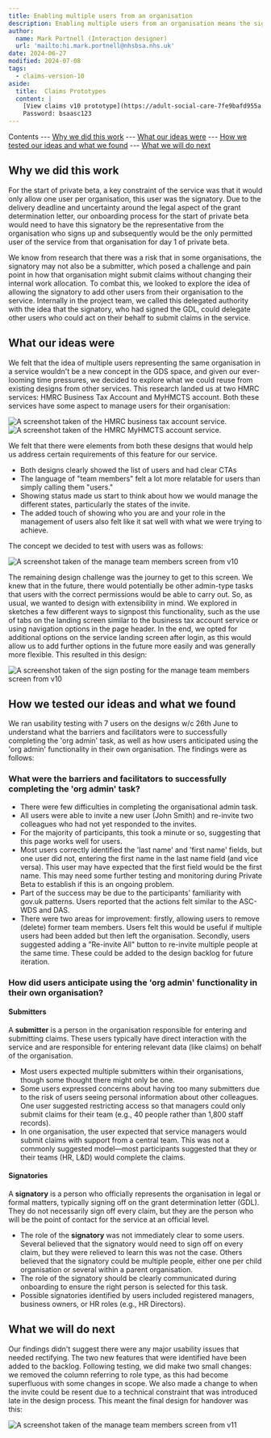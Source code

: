 ```yaml
---
title: Enabling multiple users from an organisation
description: Enabling multiple users from an organisation means the signatory doesn't have to be the only submitter.  
author:
  name: Mark Portnell (Interaction designer)
  url: 'mailto:hi.mark.portnell@nhsbsa.nhs.uk'
date: 2024-06-27
modified: 2024-07-08
tags:
  - claims-version-10
aside:
  title:  Claims Prototypes
  content: |
    [View claims v10 prototype](https://adult-social-care-7fe9bafd955a.herokuapp.com/claims/prototypes/design/v10/) 
    Password: bsaasc123
---
```


Contents
--- [Why we did this work](#why-we-did-this-work)
--- [What our ideas were](#what-our-ideas-were)
--- [How we tested our ideas and what we found](#how-we-tested-our-ideas-and-what-we-found)
--- [What we will do next](#what-we-will-do-next)

## Why we did this work

For the start of private beta, a key constraint of the service was that it would only allow one user per organisation, this user was the signatory. Due to the delivery deadline and uncertainty around the legal aspect of the grant determination letter, our onboarding process for the start of private beta would need to have this signatory be the representative from the organisation who signs up and subsequently would be the only permitted user of the service from that organisation for day 1 of private beta. 

We know from research that there was a risk that in some organisations, the signatory may not also be a submitter, which posed a challenge and pain point in how that organisation might submit claims without changing their internal work allocation. To combat this, we looked to explore the idea of allowing the signatory to add other users from their organisation to the service. Internally in the project team, we called this delegated authority with the idea that the signatory, who had signed the GDL, could delegate other users who could act on their behalf to submit claims in the service.

## What our ideas were
We felt that the idea of multiple users representing the same organisation in a service wouldn't be a new concept in the GDS space, and given our ever-looming time pressures, we decided to explore what we could reuse from existing designs from other services. This research landed us at two HMRC services: HMRC Business Tax Account and MyHMCTS account. Both these services have some aspect to manage users for their organisation:

![A screenshot taken of the HMRC business tax account service.](business-tax-account.jpg "HMRC Business tax account")
![A screenshot taken of the HMRC MyHMCTS account service.](my-HMCTS-account.jpg "HMRC MyHMCTS account")

We felt that there were elements from both these designs that would help us address certain requirements of this feature for our service. 
- Both designs clearly showed the list of users and had clear CTAs
- The language of "team members" felt a lot more relatable for users than simply calling them "users."
- Showing status made us start to think about how we would manage the different states, particularly the states of the invite.
- The added touch of showing who you are and your role in the management of users also felt like it sat well with what we were trying to achieve.

The concept we decided to test with users was as follows:

![A screenshot taken of the manage team members screen from v10](v10-org-admin.png "v10 of the manage team members screen")

The remaining design challenge was the journey to get to this screen. We knew that in the future, there would potentially be other admin-type tasks that users with the correct permissions would be able to carry out. So, as usual, we wanted to design with extensibility in mind. We explored in sketches a few different ways to signpost this functionality, such as the use of tabs on the landing screen similar to the business tax account service or using navigation options in the page header. In the end, we opted for additional options on the service landing screen after login, as this would allow us to add further options in the future more easily and was generally more flexible. This resulted in this design:

![A screenshot taken of the sign posting for the manage team members screen from v10](org-admin-signposting.png "v10 showing the signposting screen")

## How we tested our ideas and what we found
We ran usability testing with 7 users on the designs w/c 26th June to understand what the barriers and facilitators were to successfully completing the 'org admin' task, as well as how users anticipated using the 'org admin' functionality in their own organisation. The findings were as follows:

### What were the barriers and facilitators to successfully completing the 'org admin' task?
- There were few difficulties in completing the organisational admin task.
- All users were able to invite a new user (John Smith) and re-invite two colleagues who had not yet responded to the invites.
- For the majority of participants, this took a minute or so, suggesting that this page works well for users.
- Most users correctly identified the 'last name' and 'first name' fields, but one user did not, entering the first name in the last name field (and vice versa). This user may have expected that the first field would be the first name. This may need some further testing and monitoring during Private Beta to establish if this is an ongoing problem.
- Part of the success may be due to the participants' familiarity with gov.uk patterns. Users reported that the actions felt similar to the ASC-WDS and DAS.
- There were two areas for improvement: firstly, allowing users to remove (delete) former team members. Users felt this would be useful if multiple users had been added but then left the organisation. Secondly, users suggested adding a "Re-invite All" button to re-invite multiple people at the same time. These could be added to the design backlog for future iteration.

### How did users anticipate using the 'org admin' functionality in their own organisation?

#### Submitters
A **submitter** is a person in the organisation responsible for entering and submitting claims. These users typically have direct interaction with the service and are responsible for entering relevant data (like claims) on behalf of the organisation.

- Most users expected multiple submitters within their organisations, though some thought there might only be one.
- Some users expressed concerns about having too many submitters due to the risk of users seeing personal information about other colleagues. One user suggested restricting access so that managers could only submit claims for their team (e.g., 40 people rather than 1,800 staff records).
- In one organisation, the user expected that service managers would submit claims with support from a central team. This was not a commonly suggested model—most participants suggested that they or their teams (HR, L&D) would complete the claims.

#### Signatories
A **signatory** is a person who officially represents the organisation in legal or formal matters, typically signing off on the grant determination letter (GDL). They do not necessarily sign off every claim, but they are the person who will be the point of contact for the service at an official level.

- The role of the **signatory** was not immediately clear to some users. Several believed that the signatory would need to sign off on every claim, but they were relieved to learn this was not the case. Others believed that the signatory could be multiple people, either one per child organisation or several within a parent organisation.
- The role of the signatory should be clearly communicated during onboarding to ensure the right person is selected for this task.
- Possible signatories identified by users included registered managers, business owners, or HR roles (e.g., HR Directors).

## What we will do next
Our findings didn't suggest there were any major usability issues that needed rectifying. The two new features that were identified have been added to the backlog. Following testing, we did make two small changes: we removed the column referring to role type, as this had become superfluous with some changes in scope. We also made a change to when the invite could be resent due to a technical constraint that was introduced late in the design process. This meant the final design for handover was this:

![A screenshot taken of the manage team members screen from v11](v11-org-admin.png "v11 of the manage team members screen")




